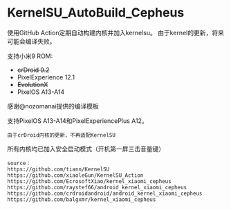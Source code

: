# KernelSU_AutoBuild_Cepheus

使用GitHub Action定期自动构建内核并加入kernelsu。
由于kernel的更新，将来可能会编译失败。

支持小米9 ROM:
- ~~crDroid 9.2~~
- PixelExperience  12.1
- ~~EvolutionX~~
- PixelOS A13-A14

感谢@nozomanai提供的编译模板

支持PixelOS A13-A14和PixelExperiencePlus A12。

    由于crDroid内核的更新，不再适配KernelSU

所有内核均已加入安全启动模式（开机第一屏三击音量键）

```
source：
https://github.com/tiann/KernelSU
https://github.com/xiaoleGun/KernelSU_Action
https://github.com/EcrosoftXiao/kernel_xiaomi_cepheus
https://github.com/raystef66/android_kernel_xiaomi_cepheus
https://github.com/crdroidandroid/android_kernel_xiaomi_cepheus
https://github.com/balgxmr/kernel_xiaomi_cepheus
```

